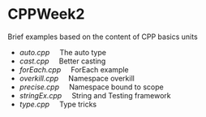 # CPPWeek2

Brief examples based on the content of CPP basics units
- _auto.cpp_  &nbsp;&nbsp;&nbsp;&nbsp;The auto type
- _cast.cpp_  &nbsp;&nbsp;&nbsp;&nbsp;Better casting
- _forEach.cpp_  &nbsp;&nbsp;&nbsp;&nbsp;ForEach example
- _overkill.cpp_ &nbsp;&nbsp;&nbsp;&nbsp;Namespace overkill
- _precise.cpp_  &nbsp;&nbsp;&nbsp;&nbsp;Namespace bound to scope
- _stringEx.cpp_ &nbsp;&nbsp;&nbsp;&nbsp;String and Testing framework
- _type.cpp_ &nbsp;&nbsp;&nbsp;&nbsp;Type tricks
